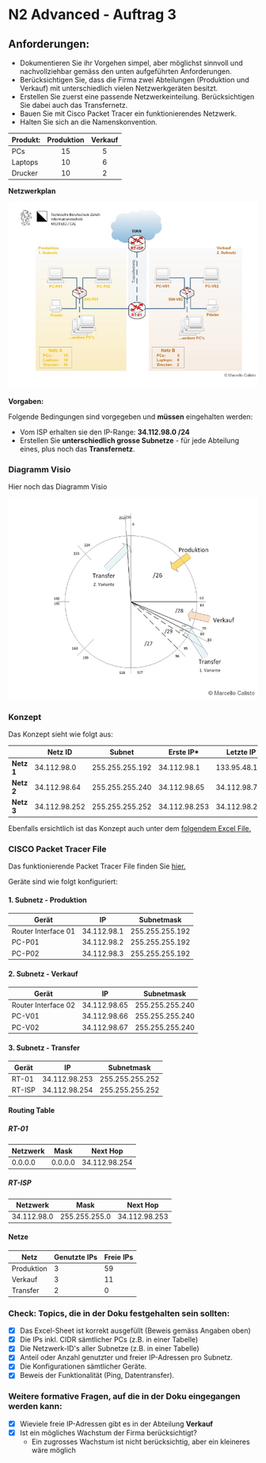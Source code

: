 # N2 Advanced - Auftrag 3

## Anforderungen:
- Dokumentieren Sie ihr Vorgehen simpel, aber möglichst sinnvoll und nachvollziehbar gemäss den unten aufgeführten Anforderungen.
- Berücksichtigen Sie, dass die Firma zwei Abteilungen (Produktion und Verkauf) mit unterschiedlich vielen Netzwerkgeräten besitzt. 
- Erstellen Sie zuerst eine passende Netzwerkeinteilung. Berücksichtigen Sie dabei auch das Transfernetz.
- Bauen Sie mit Cisco Packet Tracer ein funktionierendes Netzwerk. 
- Halten Sie sich an die Namenskonvention.

| Produkt:   | Produktion|  Verkauf
|:-----------|:---------:|:------------:|
| PCs        | 15        | 5            |
| Laptops    | 10        | 6            |
| Drucker    | 10        | 2            |



**Netzwerkplan**

![Netzwerkplan](https://github.com/erionreci-5/M129/blob/main/Bilder/P2_3_netzwerkplan_800.jpg)


**Vorgaben:**

Folgende Bedingungen sind vorgegeben und **müssen** eingehalten werden:

- Vom ISP erhalten sie den IP-Range: **34.112.98.0 /24**
- Erstellen Sie **unterschiedlich grosse Subnetze** - für jede Abteilung eines, plus noch das **Transfernetz**.

### Diagramm Visio

Hier noch das Diagramm Visio

![Visio Diagramm](https://github.com/erionreci-5/M129/blob/main/Bilder/P2_3_subnetz-kreis_800.jpg)

### Konzept

Das Konzept sieht wie folgt aus:

|            | Netz ID       | Subnet          | Erste IP*     | Letzte IP     | Broadcast     |
|------------|---------------|-----------------|---------------|---------------|---------------|
| **Netz 1** | 34.112.98.0   | 255.255.255.192 | 34.112.98.1   | 133.95.48.126 | 133.95.48.127 |
| **Netz 2** | 34.112.98.64  | 255.255.255.240 | 34.112.98.65  | 34.112.98.78  | 34.112.98.79  |
| **Netz 3** | 34.112.98.252 | 255.255.255.252 | 34.112.98.253 | 34.112.98.254 | 34.112.98.255 |


Ebenfalls ersichtlich ist das Konzept auch unter dem [folgendem Excel File.](P2_3_Netzwerk-Einteilung.xlsx)

### CISCO Packet Tracer File

Das funktionierende Packet Tracer File finden Sie [hier.](P2_3_Vorlage.pkt)

Geräte sind wie folgt konfiguriert:


#### 1. Subnetz - Produktion
| Gerät               | IP          | Subnetmask      |
|---------------------|-------------|-----------------|
| Router Interface 01 | 34.112.98.1 | 255.255.255.192 |
| PC-P01              | 34.112.98.2 | 255.255.255.192 |
| PC-P02              | 34.112.98.3 | 255.255.255.192 |

#### 2. Subnetz - Verkauf
| Gerät               | IP           | Subnetmask      |
|---------------------|--------------|-----------------|
| Router Interface 02 | 34.112.98.65 | 255.255.255.240 |
| PC-V01              | 34.112.98.66 | 255.255.255.240 |
| PC-V02              | 34.112.98.67 | 255.255.255.240 |

#### 3. Subnetz - Transfer
| Gerät  | IP            | Subnetmask      |
|--------|---------------|-----------------|
| RT-01  | 34.112.98.253 | 255.255.255.252 |
| RT-ISP | 34.112.98.254 | 255.255.255.252 |

#### Routing Table

##### RT-01

| Netzwerk  | Mask      | Next Hop      |
|-----------|-----------|---------------|
|  0.0.0.0  |  0.0.0.0  | 34.112.98.254 | 

##### RT-ISP

| Netzwerk    | Mask            | Next Hop      |
|-------------|-----------------|---------------|
|34.112.98.0  |  255.255.255.0  | 34.112.98.253 | 

#### Netze

| Netz       | Genutzte IPs | Freie IPs |
|------------|--------------|-----------|
| Produktion | 3            | 59        |
| Verkauf    | 3            | 11        |
| Transfer   | 2            | 0         |


### Check: Topics, die in der Doku festgehalten sein sollten:

- [x] Das Excel-Sheet ist korrekt ausgefüllt (Beweis gemäss Angaben oben)
- [x] Die IPs inkl. CIDR sämtlicher PCs (z.B. in einer Tabelle)
- [x] Die Netzwerk-ID's aller Subnetze (z.B. in einer Tabelle)
- [x] Anteil oder Anzahl genutzter und freier IP-Adressen pro Subnetz.
- [x] Die Konfigurationen sämtlicher Geräte.
- [x] Beweis der Funktionalität (Ping, Datentransfer).

### Weitere formative Fragen, auf die in der Doku eingegangen werden kann:
- [x] Wieviele freie IP-Adressen gibt es in der Abteilung **Verkauf**
- [x] Ist ein mögliches Wachstum der Firma berücksichtigt?
  - Ein zugrosses Wachstum ist nicht berücksichtig, aber ein kleineres wäre möglich

